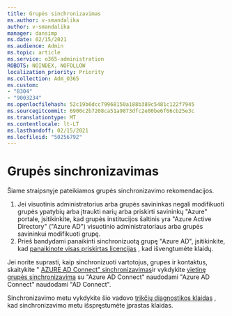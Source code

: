 ```yaml
---
title: Grupės sinchronizavimas
ms.author: v-smandalika
author: v-smandalika
manager: dansimp
ms.date: 02/15/2021
ms.audience: Admin
ms.topic: article
ms.service: o365-administration
ROBOTS: NOINDEX, NOFOLLOW
localization_priority: Priority
ms.collection: Adm_O365
ms.custom:
- "8304"
- "9003234"
ms.openlocfilehash: 52c19b6dcc79968150a188b389c5481c122f7945
ms.sourcegitcommit: 6900c2b7208ca51a9873dfc2e00be6f66cb25e3c
ms.translationtype: MT
ms.contentlocale: lt-LT
ms.lasthandoff: 02/15/2021
ms.locfileid: "50256792"
---
```

# <a name="group-sync"></a>Grupės sinchronizavimas

Šiame straipsnyje pateikiamos grupės sinchronizavimo rekomendacijos.

1. Jei visuotinis administratorius arba grupės savininkas negali modifikuoti grupės ypatybių arba įtraukti narių arba priskirti savininkų "Azure" portale, įsitikinkite, kad grupės institucijos šaltinis yra "Azure Active Directory" ("Azure AD") visuotinio administratoriaus arba grupės savininkui modifikuoti grupę.
2. Prieš bandydami panaikinti sinchronizuotą grupę "Azure AD", įsitikinkite, kad [panaikinote visas priskirtas licencijas](https://docs.microsoft.com/azure/active-directory/enterprise-users/licensing-group-advanced) , kad išvengtumėte klaidų.

Jei norite suprasti, kaip sinchronizuoti vartotojus, grupes ir kontaktus, skaitykite " [AZURE AD Connect" sinchronizavimas](https://docs.microsoft.com/azure/active-directory/hybrid/concept-azure-ad-connect-sync-user-and-contacts)ir vykdykite [vietinę grupės sinchronizavimą](https://docs.microsoft.com/azure/active-directory/hybrid/whatis-hybrid-identity?WT.mc_id=Portal-Microsoft_Azure_Support) su "Azure AD Connect" naudodami "Azure AD Connect" naudodami "AD Connect".

Sinchronizavimo metu vykdykite šio vadovo [trikčių diagnostikos klaidas](https://docs.microsoft.com/azure/active-directory/hybrid/tshoot-connect-sync-errors) , kad sinchronizavimo metu išspręstumėte įprastas klaidas.

